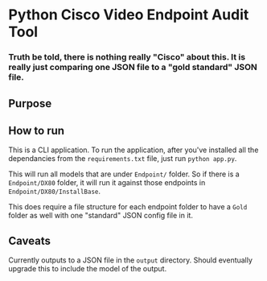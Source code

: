 # Python Cisco Video Endpoint Audit Tool

### Truth be told, there is nothing really "Cisco" about this.  It is really just comparing one JSON file to a "gold standard" JSON file.  

## Purpose

## How to run

This is a CLI application.  To run the application, after you've installed all the dependancies from the `requirements.txt` file, just run `python app.py`.

This will run all models that are under `Endpoint/` folder.  So if there is a `Endpoint/DX80` folder, it will run it against those endpoints in `Endpoint/DX80/InstallBase`.  

This does require a file structure for each endpoint folder to have a `Gold` folder as well with one "standard" JSON config file in it.  

## Caveats

Currently outputs to a JSON file in the `output` directory.  Should eventually upgrade this to include the model of the output. 